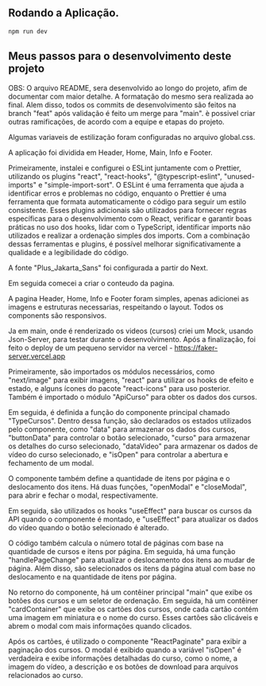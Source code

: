 ## Rodando a Aplicação.

```bash
npm run dev
```

## Meus passos para o desenvolvimento deste projeto

OBS: O arquivo README, sera desenvolvido ao longo do projeto, afim de documentar com maior detalhe. A formatação do mesmo sera realizada ao final. Alem disso, todos os commits de desenvolvimento são feitos na branch "feat" após validação é feito um merge para "main". è possivel criar outras ramificações, de acordo com a equipe e etapas do projeto.

Algumas variaveis de estilização foram configuradas no arquivo global.css.

A aplicação foi dividida em Header, Home, Main, Info e Footer.

Primeiramente, instalei e configurei o ESLint juntamente com o Prettier, utilizando os plugins "react", "react-hooks", "@typescript-eslint", "unused-imports" e "simple-import-sort". O ESLint é uma ferramenta que ajuda a identificar erros e problemas no código, enquanto o Prettier é uma ferramenta que formata automaticamente o código para seguir um estilo consistente. Esses plugins adicionais são utilizados para fornecer regras específicas para o desenvolvimento com o React, verificar e garantir boas práticas no uso dos hooks, lidar com o TypeScript, identificar imports não utilizados e realizar a ordenação simples dos imports. Com a combinação dessas ferramentas e plugins, é possível melhorar significativamente a qualidade e a legibilidade do código.

A fonte "Plus_Jakarta_Sans" foi configurada a partir do Next.

Em seguida comecei a criar o conteudo da pagina.

A pagina Header, Home, Info e Footer foram simples, apenas adicionei as imagens e estruturas necessarias, respeitando o layout. Todos os components são responsivos.

Ja em main, onde é renderizado os videos (cursos) criei um Mock, usando Json-Server, para testar durante o desenvolvimento. Após a finalização, foi feito o deploy de um pequeno servidor na vercel - https://faker-server.vercel.app

Primeiramente, são importados os módulos necessários, como "next/image" para exibir imagens, "react" para utilizar os hooks de efeito e estado, e alguns ícones do pacote "react-icons" para uso posterior. Também é importado o módulo "ApiCurso" para obter os dados dos cursos.

Em seguida, é definida a função do componente principal chamado "TypeCursos". Dentro dessa função, são declarados os estados utilizados pelo componente, como "data" para armazenar os dados dos cursos, "buttonData" para controlar o botão selecionado, "curso" para armazenar os detalhes do curso selecionado, "dataVideo" para armazenar os dados de vídeo do curso selecionado, e "isOpen" para controlar a abertura e fechamento de um modal.

O componente também define a quantidade de itens por página e o deslocamento dos itens. Há duas funções, "openModal" e "closeModal", para abrir e fechar o modal, respectivamente.

Em seguida, são utilizados os hooks "useEffect" para buscar os cursos da API quando o componente é montado, e "useEffect" para atualizar os dados do vídeo quando o botão selecionado é alterado.

O código também calcula o número total de páginas com base na quantidade de cursos e itens por página. Em seguida, há uma função "handlePageChange" para atualizar o deslocamento dos itens ao mudar de página. Além disso, são selecionados os itens da página atual com base no deslocamento e na quantidade de itens por página.

No retorno do componente, há um contêiner principal "main" que exibe os botões dos cursos e um seletor de ordenação. Em seguida, há um contêiner "cardContainer" que exibe os cartões dos cursos, onde cada cartão contém uma imagem em miniatura e o nome do curso. Esses cartões são clicáveis e abrem o modal com mais informações quando clicados.

Após os cartões, é utilizado o componente "ReactPaginate" para exibir a paginação dos cursos. O modal é exibido quando a variável "isOpen" é verdadeira e exibe informações detalhadas do curso, como o nome, a imagem do vídeo, a descrição e os botões de download para arquivos relacionados ao curso.
